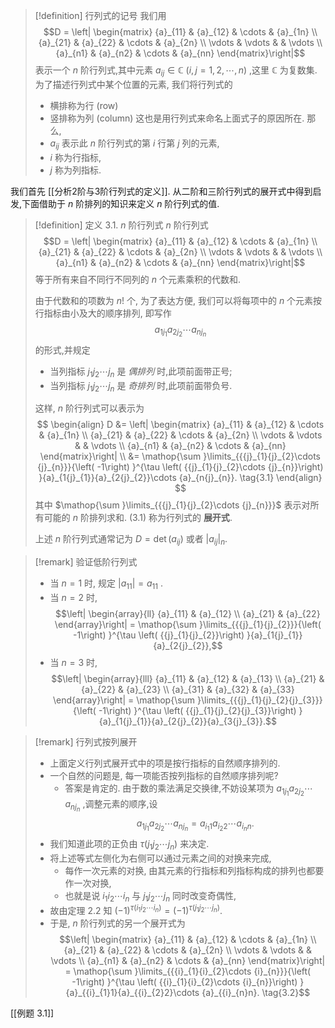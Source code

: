 
> [!definition] 行列式的记号
> 我们用
> $$D = \left| \begin{matrix} {a}_{11} & {a}_{12} & \cdots & {a}_{1n} \\ {a}_{21} & {a}_{22} & \cdots & {a}_{2n} \\ \vdots & \vdots & & \vdots \\ {a}_{n1} & {a}_{n2} & \cdots & {a}_{nn} \end{matrix}\right|$$
> 表示一个 $n$ 阶行列式,其中元素 ${a}_{ij} \in \mathbb{C}$ $\left( {i,j = 1,2,\cdots ,n}\right)$ ,这里 $\mathbb{C}$ 为复数集. 
> 为了描述行列式中某个位置的元素, 我们将行列式的
> - 横排称为行 (row)
> - 竖排称为列 (column)
>这也是用行列式来命名上面式子的原因所在.
>那么,
>- ${a}_{ij}$ 表示此 $n$ 阶行列式的第 $i$ 行第 $j$ 列的元素, 
>- $i$ 称为行指标,
>- $j$ 称为列指标.

我们首先 [[分析2阶与3阶行列式的定义]]. 
从二阶和三阶行列式的展开式中得到启发,下面借助于 $n$ 阶排列的知识来定义 $n$ 阶行列式的值.

> [!definition] 定义 3.1. $n$ 阶行列式
> $n$ 阶行列式
> $$D = \left| \begin{matrix} {a}_{11} & {a}_{12} & \cdots & {a}_{1n} \\ {a}_{21} & {a}_{22} & \cdots & {a}_{2n} \\ \vdots & \vdots & & \vdots \\ {a}_{n1} & {a}_{n2} & \cdots & {a}_{nn} \end{matrix}\right|$$
> 等于所有来自不同行不同列的 $n$ 个元素乘积的代数和. 
> 
> 由于代数和的项数为 $n !$ 个,
> 为了表达方便, 我们可以将每项中的 $n$ 个元素按行指标由小及大的顺序排列, 
> 即写作 
> $${a}_{1{j}_{1}}{a}_{2{j}_{2}}\cdots {a}_{n{j}_{n}}$$
> 的形式,并规定
> - 当列指标 ${j}_{1}{j}_{2}\cdots {j}_{n}$ 是 *偶排列* 时,此项前面带正号; 
> - 当列指标 ${j}_{1}{j}_{2}\cdots {j}_{n}$ 是 *奇排列* 时,此项前面带负号. 
> 
> 这样, $n$ 阶行列式可以表示为
> $$
> \begin{align}
> D &= \left| \begin{matrix} {a}_{11} & {a}_{12} & \cdots & {a}_{1n} \\ {a}_{21} & {a}_{22} & \cdots & {a}_{2n} \\ \vdots & \vdots & & \vdots \\ {a}_{n1} & {a}_{n2} & \cdots & {a}_{nn} \end{matrix}\right| \\
> &= \mathop{\sum }\limits_{{{j}_{1}{j}_{2}\cdots {j}_{n}}}{\left( -1\right) }^{\tau \left( {{j}_{1}{j}_{2}\cdots {j}_{n}}\right) }{a}_{1{j}_{1}}{a}_{2{j}_{2}}\cdots {a}_{n{j}_{n}}. \tag{3.1}
> \end{align}
> $$
> 其中 $\mathop{\sum }\limits_{{{j}_{1}{j}_{2}\cdots {j}_{n}}}$ 表示对所有可能的 $n$ 阶排列求和. 
> (3.1) 称为行列式的 **展开式**.
> 
> 上述 $n$ 阶行列式通常记为 $D = \det \left( {a}_{ij}\right)$ 或者 ${\left| {a}_{ij}\right| }_{n}$.

> [!remark] 验证低阶行列式
> - 当 $n = 1$ 时, 规定 $\left| {a}_{11}\right| = {a}_{11}$ .
> - 当 $n = 2$ 时, 
> $$\left| \begin{array}{ll} {a}_{11} & {a}_{12} \\ {a}_{21} & {a}_{22} \end{array}\right| = \mathop{\sum }\limits_{{{j}_{1}{j}_{2}}}{\left( -1\right) }^{\tau \left( {{j}_{1}{j}_{2}}\right) }{a}_{1{j}_{1}}{a}_{2{j}_{2}},$$
> - 当 $n = 3$ 时, 
> $$\left| \begin{array}{lll} {a}_{11} & {a}_{12} & {a}_{13} \\ {a}_{21} & {a}_{22} & {a}_{23} \\ {a}_{31} & {a}_{32} & {a}_{33} \end{array}\right| = \mathop{\sum }\limits_{{{j}_{1}{j}_{2}{j}_{3}}}{\left( -1\right) }^{\tau \left( {{j}_{1}{j}_{2}{j}_{3}}\right) }{a}_{1{j}_{1}}{a}_{2{j}_{2}}{a}_{3{j}_{3}}.$$

> [!remark] 行列式按列展开
> - 上面定义行列式展开式中的项是按行指标的自然顺序排列的. 
> - 一个自然的问题是, 每一项能否按列指标的自然顺序排列呢? 
> 	- 答案是肯定的.
> 由于数的乘法满足交换律,不妨设某项为 ${a}_{1{j}_{1}}{a}_{2{j}_{2}}\cdots {a}_{n{j}_{n}}$ ,调整元素的顺序,设
> $${a}_{1{j}_{1}}{a}_{2{j}_{2}}\cdots {a}_{n{j}_{n}} = {a}_{{i}_{1}1}{a}_{{i}_{2}2}\cdots {a}_{{i}_{n}n}.$$
> - 我们知道此项的正负由 $\tau \left( {{j}_{1}{j}_{2}\cdots {j}_{n}}\right)$ 来决定. 
> - 将上述等式左侧化为右侧可以通过元素之间的对换来完成, 
> 	- 每作一次元素的对换, 由其元素的行指标和列指标构成的排列也都要作一次对换, 
> 	- 也就是说 ${i}_{1}{i}_{2}\cdots {i}_{n}$ 与 ${j}_{1}{j}_{2}\cdots {j}_{n}$ 同时改变奇偶性, 
> - 故由定理 2.2 知 ${\left( -1\right) }^{\tau \left( {{i}_{1}{i}_{2}\cdots {i}_{n}}\right) } = {\left( -1\right) }^{\tau \left( {{j}_{1}{j}_{2}\cdots {j}_{n}}\right) }$.
> - 于是, $n$ 阶行列式的另一个展开式为
> $$\left| \begin{matrix} {a}_{11} & {a}_{12} & \cdots & {a}_{1n} \\ {a}_{21} & {a}_{22} & \cdots & {a}_{2n} \\ \vdots & \vdots & & \vdots \\ {a}_{n1} & {a}_{n2} & \cdots & {a}_{nn} \end{matrix}\right| = \mathop{\sum }\limits_{{{i}_{1}{i}_{2}\cdots {i}_{n}}}{\left( -1\right) }^{\tau \left( {{i}_{1}{i}_{2}\cdots {i}_{n}}\right) }{a}_{{i}_{1}1}{a}_{{i}_{2}2}\cdots {a}_{{i}_{n}n}. \tag{3.2}$$

[[例题 3.1]]